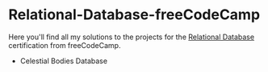 # Relational-Database-freeCodeCamp
Here you'll find all my solutions to the projects for the [Relational Database](https://www.freecodecamp.org/learn/relational-database/) certification from freeCodeCamp. 
* Celestial Bodies Database
